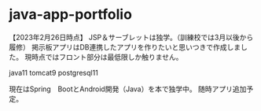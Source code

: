 # java-app-portfolio
【2023年2月26日時点】
JSP＆サーブレットは独学。（訓練校では3月以後から履修）
掲示板アプリはDB連携したアプリを作りたいと思いつきで作成しました。
現時点ではフロント部分は最低限しか触りません。

java11
tomcat9
postgresql11

現在はSpring　BootとAndroid開発（Java）を本で独学中。
随時アプリ追加予定。
